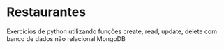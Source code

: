# Restaurantes
Exercícios de python utilizando funções create, read, update, delete com banco de dados não relacional MongoDB
